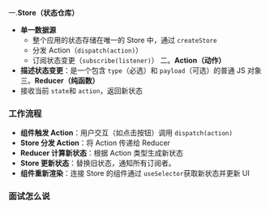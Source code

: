 一.​**​Store（状态仓库）​**
- **单一数据源​**​
	- 整个应用的状态存储在唯一的 Store 中，通过 `createStore`
	- 分发 Action（`dispatch(action)`）
	- 订阅状态变更（`subscribe(listener)`）
二。**Action（动作）​**
- **描述状态变更​**​：是一个包含 `type`（必选）和 `payload`（可选）的普通 JS 对象
三。​**​Reducer（纯函数）​**
- 接收当前 `state`和 `action`，返回新状态

### 工作流程

- **组件触发 Action​**​：用户交互（如点击按钮）调用 `dispatch(action)`
- ​**​Store 分发 Action​**​：将 Action 传递给 Reducer
-   **​Reducer 计算新状态​**​：根据 Action 类型生成新状态
- **Store 更新状态​**​：替换旧状态，通知所有订阅者。
- **组件重新渲染​**​：连接 Store 的组件通过 `useSelector`获取新状态并更新 UI

### 面试怎么说

